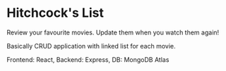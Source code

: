 # Hitchcock's List
Review your favourite movies. Update them when you watch them again!

Basically CRUD application with linked list for each movie.

Frontend: React,
Backend: Express,
DB: MongoDB Atlas
